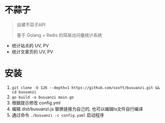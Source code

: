 # 不蒜子

> 自建不蒜子API
> 
> 基于 Golang + Redis 的简易访问量统计系统

  - 统计站点的 UV, PV
  - 统计文章页的 UV, PV

# 安装

1. `git clone -b 126 --depth=1 https://github.com/soxft/busuanzi.git && cd busuanzi`
2. `go build -o busuanzi main.go`
3. 根据提示修改 config.yml
4. 编辑 dist/busuanzi.js 替换链接为自己的, 也可以编辑ts文件自行编译
5. 通过命令 `./busuanzi -c config.yaml` 启动程序
